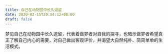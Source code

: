 ```yaml
---
title: 自己在动物园中长久逗留
date: 2020-02-15T20:54:12+08:00
draft: false
---
```


梦见自己在动物园中长久逗留，代表着做梦者对自我的探寻，也暗示做梦者希望真正了解自己内心的需要，对自己做出客观评价，并渴望大自然纯朴、简简单单的生活模式。

